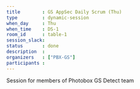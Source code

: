 ```yaml
---
title        : GS AppSec Daily Scrum (Thu)
type         : dynamic-session
when_day     : Thu
when_time    : DS-1
room_id      : table-1
session_slack: 
status       : done
description  :
organizers   : ["PBX-GS"]
participants :
---
```



Session for members of Photobox GS Detect team
